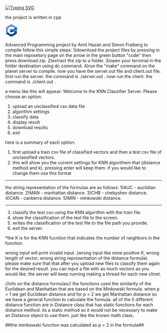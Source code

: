 [![Typing SVG](https://readme-typing-svg.demolab.com?font=ARIEL&weight=500&size=30&duration=3000&pause=200&color=F7AE6C&background=FF51F800&multiline=true&width=600&height=100&lines=Advance++Programming+Project;+By+Amit+%26+Simon)](https://git.io/typing-svg)

the project is written in cpp <p align="left"> <a href="https://www.w3schools.com/cpp/" target="_blank" rel="noreferrer"> <img src="https://raw.githubusercontent.com/devicons/devicon/master/icons/cplusplus/cplusplus-original.svg" alt="cplusplus" width="40" height="40"/> </a> </p>
Advanced Programming  project by Amit Hazan and Simon Fraiberg
to compile follow this simple steps:
1)download the project files by pressing in the main reposetory page on the arrow in the green button "code" then press download zip.
2)extract the zip to a folder.
3)open your terminal in the folder destination using dc command.
4)run the "make" command on the planet server to compile.
now you have the server.out file and client.out file.
first run the server. the command is ./server.out  <port>.
now run the client. the command is ./client.out <server ip> <port that server is listening to>.

a menu like this will appear:
Welcome to the KNN Classifier Server. Please choose an option:
1. upload an unclassified csv data file
2. algorithm settings
3. classify data
4. display result
5. download results
8. exit

here is a summary of each option:
1. first upload a train csv file of classified vectors and then a test csv file of unclassified vectors.
2. this will show you the current settings for KNN algorithem that (distance method and k). pressing enter will keep them. if you would like to change them use this format <K for KNN> <string of distance func as written below>
***********************************************************
the string representation of the formulas are as follows:
1)AUC - auclidian distance.
2)MAN - manhattan distance.
3)CHB - chebyshev distance.
4)CAN - canberra distance.
5)MIN - minkowski distance.
***********************************************************
3. classify the test csv using the KNN algorithm with the train file.
4. show the classification of the test file to the screen.
5. writes the classification of the test file to the file path you provide.
8. exit the server.


*the K is for the KNN fucntion that indicates the number of neighbors in the function.

wrong input will print invalid input. (wrong input like none positive K, wrong length of vector, wrong string representation of the distance formula).
please make sure that that after you upload new files to classify them again for the desired result.
you can input a file with as much vectors as you would like.
the server will keep running making a thread for each new clinet.

//info on the distance formulas//
the functions used the similarity of the Euclidean and Manhattan that are based on the Minkowski formula.
when p = 1 we get Euclidean distance and for p = 2 we get Manhattan distance so we have a general function to calculate the formula.
all of the 5 different distance function are in Distance class that has static functions for each distance method.
its a static method so it would not be necessary to make an Distance object to use them. just like the known math class.

##the minikowski function was calculated as p = 2 in the formula##
